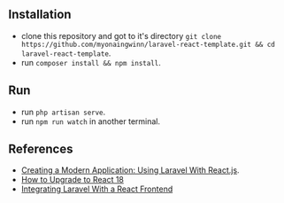 ## Installation

* clone this repository and got to it's directory
`git clone https://github.com/myonaingwinn/laravel-react-template.git && cd laravel-react-template`.
* run `composer install && npm install`.

## Run

* run `php artisan serve`.
* run `npm run watch` in another terminal.
## References

* [Creating a Modern Application: Using Laravel With React.js](https://adevait.com/laravel/using-laravel-with-react-js).
* [How to Upgrade to React 18](https://reactjs.org/blog/2022/03/08/react-18-upgrade-guide.html#updates-to-client-rendering-apis)
* [Integrating Laravel With a React Frontend](https://www.endpointdev.com/blog/2021/05/integrating-laravel-with-a-react-frontend/)
